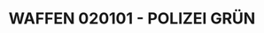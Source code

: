 ---
layout: product
title: "WAFFEN 020101 - POLIZEI GRÜN"
price: "300" 
desc: "Akrilna boja 17mL"
img_path: "/assets/img/A.MIG-0018.jpg"
brand: "AMMO"
available: true
special_offer: false
new: false
soon: false
cat: "020000"
subcat: "020100"
subsubcat: "020101"
sifra: "A.MIG-0018"
popular: true
---